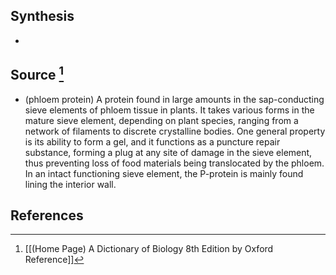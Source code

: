 ## Synthesis
- 
## Source [^1]
- (phloem protein) A protein found in large amounts in the sap-conducting sieve elements of phloem tissue in plants. It takes various forms in the mature sieve element, depending on plant species, ranging from a network of filaments to discrete crystalline bodies. One general property is its ability to form a gel, and it functions as a puncture repair substance, forming a plug at any site of damage in the sieve element, thus preventing loss of food materials being translocated by the phloem. In an intact functioning sieve element, the P-protein is mainly found lining the interior wall.
## References

[^1]: [[(Home Page) A Dictionary of Biology 8th Edition by Oxford Reference]]